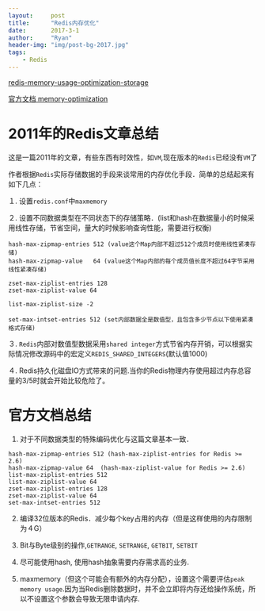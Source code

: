 ```yaml
---
layout:     post
title:      "Redis内存优化"
date:       2017-3-1
author:     "Ryan"
header-img: "img/post-bg-2017.jpg"
tags:
    - Redis
---
```


[redis-memory-usage-optimization-storage](http://www.infoq.com/cn/articles/tq-redis-memory-usage-optimization-storage)

[官方文档 memory-optimization](https://redis.io/topics/memory-optimization)

# 2011年的Redis文章总结

这是一篇2011年的文章，有些东西有时效性，如`VM`,现在版本的`Redis`已经没有`VM`了

作者根据`Redis`实际存储数据的手段来谈常用的内存优化手段．简单的总结起来有如下几点：

１. 设置`redis.conf`中`maxmemory`

２. 设置不同数据类型在不同状态下的存储策略．(list和hash在数据量小的时候采用线性存储，节省空间，量大的时候影响查询性能，需要进行权衡)

```
hash-max-zipmap-entries 512 (value这个Map内部不超过512个成员时使用线性紧凑存储)
hash-max-zipmap-value   64 (value这个Map内部的每个成员值长度不超过64字节采用线性紧凑存储)

zset-max-ziplist-entries 128
zset-max-ziplist-value 64

list-max-ziplist-size -2

set-max-intset-entries 512 (set内部数据全是数值型，且包含多少节点以下使用紧凑格式存储)
```

３. `Redis`内部对数值型数据采用`shared integer`方式节省内存开销，可以根据实际情况修改源码中的宏定义`REDIS_SHARED_INTEGERS`(默认值1000)

４. Redis持久化磁盘IO方式带来的问题.当你的Redis物理内存使用超过内存总容量的3/5时就会开始比较危险了。

# 官方文档总结

1. 对于不同数据类型的特殊编码优化与这篇文章基本一致．

```
hash-max-zipmap-entries 512 (hash-max-ziplist-entries for Redis >= 2.6)
hash-max-zipmap-value 64  (hash-max-ziplist-value for Redis >= 2.6)
list-max-ziplist-entries 512
list-max-ziplist-value 64
zset-max-ziplist-entries 128
zset-max-ziplist-value 64
set-max-intset-entries 512
```

2. 编译32位版本的Redis．减少每个key占用的内存（但是这样使用的内存限制为４G）

3. Bit与Byte级别的操作,`GETRANGE`, `SETRANGE`, `GETBIT`, `SETBIT`

4. 尽可能使用hash, 使用hash抽象需要内存需求高的业务.

5. maxmemory（但这个可能会有额外的内存分配），设置这个需要评估`peak memory usage`.因为当Redis删除数据时，并不会立即将内存还给操作系统，所以不设置这个参数会导致无限申请内存.
